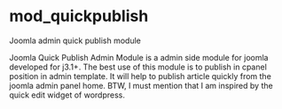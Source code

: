 mod_quickpublish
================

Joomla admin quick publish module

Joomla Quick Publish Admin Module is a admin side module for joomla developed for j3.1+. The best use of this module is to publish in cpanel position in admin template. It will help to publish article quickly from the joomla admin panel home. BTW, I must mention that I am inspired by the quick edit widget of wordpress. 
